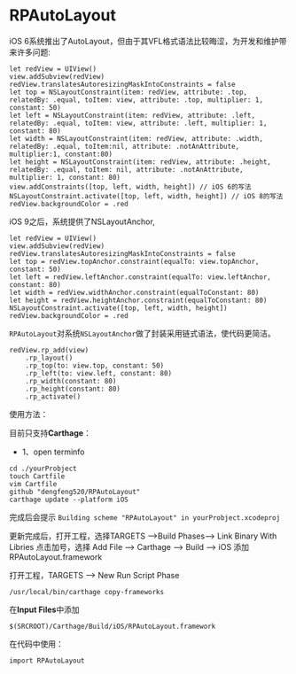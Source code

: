 # RPAutoLayout

iOS 6系统推出了AutoLayout，但由于其VFL格式语法比较晦涩，为开发和维护带来许多问题:

```
let redView = UIView()
view.addSubview(redView)
redView.translatesAutoresizingMaskIntoConstraints = false
let top = NSLayoutConstraint(item: redView, attribute: .top, relatedBy: .equal, toItem: view, attribute: .top, multiplier: 1, constant: 50)
let left = NSLayoutConstraint(item: redView, attribute: .left, relatedBy: .equal, toItem: view, attribute: .left, multiplier: 1, constant: 80)
let width = NSLayoutConstraint(item: redView, attribute: .width, relatedBy: .equal, toItem:nil, attribute: .notAnAttribute, multiplier:1, constant:80)
let height = NSLayoutConstraint(item: redView, attribute: .height, relatedBy: .equal, toItem: nil, attribute: .notAnAttribute, multiplier: 1, constant: 80)
view.addConstraints([top, left, width, height]) // iOS 6的写法
NSLayoutConstraint.activate([top, left, width, height]) // iOS 8的写法
redView.backgroundColor = .red
```

iOS 9之后，系统提供了NSLayoutAnchor,

```
let redView = UIView()
view.addSubview(redView)
redView.translatesAutoresizingMaskIntoConstraints = false
let top = redView.topAnchor.constraint(equalTo: view.topAnchor, constant: 50)
let left = redView.leftAnchor.constraint(equalTo: view.leftAnchor, constant: 80)
let width = redView.widthAnchor.constraint(equalToConstant: 80)
let height = redView.heightAnchor.constraint(equalToConstant: 80)
NSLayoutConstraint.activate([top, left, width, height])
redView.backgroundColor = .red
```
`RPAutoLayout`对系统`NSLayoutAnchor`做了封装采用链式语法，使代码更简洁。

```
redView.rp_add(view)
    .rp_layout()
    .rp_top(to: view.top, constant: 50)
    .rp_left(to: view.left, constant: 80)
    .rp_width(constant: 80)
    .rp_height(constant: 80)
    .rp_activate()
```
使用方法： 

目前只支持**Carthage**：

* 1、open terminfo
```
cd ./yourProbject
touch Cartfile
vim Cartfile
github "dengfeng520/RPAutoLayout"
carthage update --platform iOS
```

完成后会提示 `Building scheme "RPAutoLayout" in yourProbject.xcodeproj`

更新完成后，打开工程，选择TARGETS -->Build Phases--> Link Binary With Libries 点击加号，选择 Add File --> Carthage --> Build --> iOS 添加RPAutoLayout.framework

打开工程，TARGETS --> New Run Script Phase 

```
/usr/local/bin/carthage copy-frameworks
```
在**Input Files**中添加 

```
$(SRCROOT)/Carthage/Build/iOS/RPAutoLayout.framework
```

在代码中使用：

```
import RPAutoLayout
```


